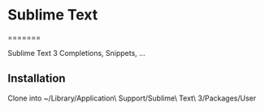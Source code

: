 # Sublime Text
=======

Sublime Text 3 Completions, Snippets, …

## Installation

Clone into ~/Library/Application\ Support/Sublime\ Text\ 3/Packages/User